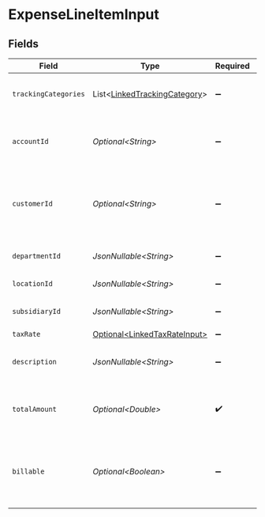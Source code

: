 # ExpenseLineItemInput


## Fields

| Field                                                                              | Type                                                                               | Required                                                                           | Description                                                                        | Example                                                                            |
| ---------------------------------------------------------------------------------- | ---------------------------------------------------------------------------------- | ---------------------------------------------------------------------------------- | ---------------------------------------------------------------------------------- | ---------------------------------------------------------------------------------- |
| `trackingCategories`                                                               | List\<[LinkedTrackingCategory](../../models/components/LinkedTrackingCategory.md)> | :heavy_minus_sign:                                                                 | A list of linked tracking categories.                                              |                                                                                    |
| `accountId`                                                                        | *Optional\<String>*                                                                | :heavy_minus_sign:                                                                 | The unique identifier for the ledger account.                                      | 123456                                                                             |
| `customerId`                                                                       | *Optional\<String>*                                                                | :heavy_minus_sign:                                                                 | The ID of the customer this expense item is linked to.                             | 12345                                                                              |
| `departmentId`                                                                     | *JsonNullable\<String>*                                                            | :heavy_minus_sign:                                                                 | The ID of the department                                                           | 12345                                                                              |
| `locationId`                                                                       | *JsonNullable\<String>*                                                            | :heavy_minus_sign:                                                                 | The ID of the location                                                             | 12345                                                                              |
| `subsidiaryId`                                                                     | *JsonNullable\<String>*                                                            | :heavy_minus_sign:                                                                 | The ID of the subsidiary                                                           | 12345                                                                              |
| `taxRate`                                                                          | [Optional\<LinkedTaxRateInput>](../../models/components/LinkedTaxRateInput.md)     | :heavy_minus_sign:                                                                 | N/A                                                                                |                                                                                    |
| `description`                                                                      | *JsonNullable\<String>*                                                            | :heavy_minus_sign:                                                                 | The expense line item description                                                  | Travel US.                                                                         |
| `totalAmount`                                                                      | *Optional\<Double>*                                                                | :heavy_check_mark:                                                                 | The total amount of the expense line item.                                         | 275                                                                                |
| `billable`                                                                         | *Optional\<Boolean>*                                                               | :heavy_minus_sign:                                                                 | Boolean that indicates if the line item is billable or not.                        | true                                                                               |